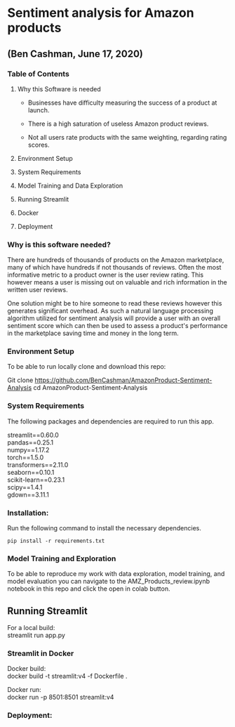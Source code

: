 # Sentiment analysis for Amazon products
## (Ben Cashman, June 17, 2020)
### Table of Contents
1. Why this Software is needed

   * Businesses have difficulty measuring the success of a product at          launch.

   * There is a high saturation of useless Amazon product reviews.

   * Not all users rate products with the same weighting, regarding rating scores.  
2. Environment Setup
3. System Requirements
4. Model Training and Data Exploration
5. Running Streamlit
6. Docker
7. Deployment

### Why is this software needed?
There are hundreds of thousands of products on the Amazon marketplace,  many of which have hundreds if not thousands of reviews. Often the most informative metric to a product owner is the user review rating. This however means a user is missing out on valuable and rich information in the written user reviews.

One solution might be to hire someone to read these reviews however this generates significant overhead. As such a natural language processing algorithm utilized for sentiment analysis will provide a user with an overall sentiment score which can then be used to assess a product's performance in the marketplace saving time and money in the long term.  
### Environment Setup
To be able to run locally clone and download this repo:

Git clone https://github.com/BenCashman/AmazonProduct-Sentiment-Analysis
cd AmazonProduct-Sentiment-Analysis

### System Requirements

The following packages and dependencies are required to run this app.

streamlit==0.60.0  
pandas==0.25.1  
numpy==1.17.2  
torch==1.5.0  
transformers==2.11.0  
seaborn==0.10.1  
scikit-learn==0.23.1  
scipy==1.4.1  
gdown==3.11.1

### Installation:
Run the following command to install the necessary dependencies.

`pip install -r requirements.txt`
### Model Training and Exploration
To be able to reproduce my work with data exploration, model training, and model evaluation you can navigate to the AMZ_Products_review.ipynb notebook in this repo and click the open in colab button.
## Running Streamlit
For a local build:  
streamlit run app.py

### Streamlit in Docker
Docker build:  
docker build -t streamlit:v4 -f Dockerfile .

Docker run:   
docker run -p 8501:8501 streamlit:v4
### Deployment:

